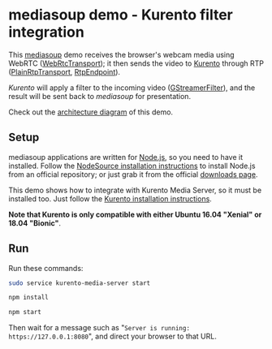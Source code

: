 mediasoup demo - Kurento filter integration
===========================================

This [mediasoup](https://mediasoup.org/) demo receives the browser's webcam media using WebRTC ([WebRtcTransport](https://mediasoup.org/documentation/v3/mediasoup/api/#WebRtcTransport)); it then sends the video to [Kurento](https://www.kurento.org/) through RTP ([PlainRtpTransport](https://mediasoup.org/documentation/v3/mediasoup/api/#PlainRtpTransport), [RtpEndpoint](https://doc-kurento.readthedocs.io/en/stable/_static/client-jsdoc/module-elements.RtpEndpoint.html)).

*Kurento* will apply a filter to the incoming video ([GStreamerFilter](https://doc-kurento.readthedocs.io/en/stable/_static/client-jsdoc/module-filters.GStreamerFilter.html)), and the result will be sent back to *mediasoup* for presentation.

Check out the [architecture diagram](diagram.png) of this demo.



Setup
-----

mediasoup applications are written for [Node.js](https://nodejs.org/), so you need to have it installed. Follow the [NodeSource installation instructions](https://github.com/nodesource/distributions/blob/master/README.md) to install Node.js from an official repository; or just grab it from the official [downloads page](https://nodejs.org/en/download/).

This demo shows how to integrate with Kurento Media Server, so it must be installed too. Just follow the [Kurento installation instructions](https://doc-kurento.readthedocs.io/en/stable/user/installation.html#local-installation).

**Note that Kurento is only compatible with either Ubuntu 16.04 "Xenial" or 18.04 "Bionic"**.



Run
---

Run these commands:

```sh
sudo service kurento-media-server start

npm install

npm start
```

Then wait for a message such as "`Server is running: https://127.0.0.1:8080`", and direct your browser to that URL.
